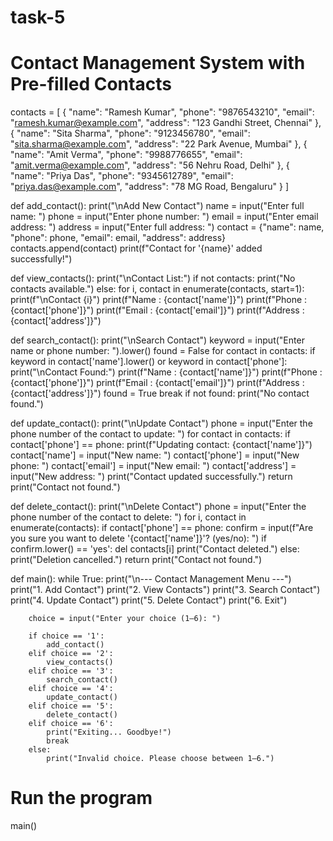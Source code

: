 # task-5
# Contact Management System with Pre-filled Contacts

contacts = [
    {
        "name": "Ramesh Kumar",
        "phone": "9876543210",
        "email": "ramesh.kumar@example.com",
        "address": "123 Gandhi Street, Chennai"
    },
    {
        "name": "Sita Sharma",
        "phone": "9123456780",
        "email": "sita.sharma@example.com",
        "address": "22 Park Avenue, Mumbai"
    },
    {
        "name": "Amit Verma",
        "phone": "9988776655",
        "email": "amit.verma@example.com",
        "address": "56 Nehru Road, Delhi"
    },
    {
        "name": "Priya Das",
        "phone": "9345612789",
        "email": "priya.das@example.com",
        "address": "78 MG Road, Bengaluru"
    }
]

def add_contact():
    print("\nAdd New Contact")
    name = input("Enter full name: ")
    phone = input("Enter phone number: ")
    email = input("Enter email address: ")
    address = input("Enter full address: ")
    contact = {"name": name, "phone": phone, "email": email, "address": address}
    contacts.append(contact)
    print(f"Contact for '{name}' added successfully!")

def view_contacts():
    print("\nContact List:")
    if not contacts:
        print("No contacts available.")
    else:
        for i, contact in enumerate(contacts, start=1):
            print(f"\nContact {i}")
            print(f"Name    : {contact['name']}")
            print(f"Phone   : {contact['phone']}")
            print(f"Email   : {contact['email']}")
            print(f"Address : {contact['address']}")

def search_contact():
    print("\nSearch Contact")
    keyword = input("Enter name or phone number: ").lower()
    found = False
    for contact in contacts:
        if keyword in contact['name'].lower() or keyword in contact['phone']:
            print("\nContact Found:")
            print(f"Name    : {contact['name']}")
            print(f"Phone   : {contact['phone']}")
            print(f"Email   : {contact['email']}")
            print(f"Address : {contact['address']}")
            found = True
            break
    if not found:
        print("No contact found.")

def update_contact():
    print("\nUpdate Contact")
    phone = input("Enter the phone number of the contact to update: ")
    for contact in contacts:
        if contact['phone'] == phone:
            print(f"Updating contact: {contact['name']}")
            contact['name'] = input("New name: ")
            contact['phone'] = input("New phone: ")
            contact['email'] = input("New email: ")
            contact['address'] = input("New address: ")
            print("Contact updated successfully.")
            return
    print("Contact not found.")

def delete_contact():
    print("\nDelete Contact")
    phone = input("Enter the phone number of the contact to delete: ")
    for i, contact in enumerate(contacts):
        if contact['phone'] == phone:
            confirm = input(f"Are you sure you want to delete '{contact['name']}'? (yes/no): ")
            if confirm.lower() == 'yes':
                del contacts[i]
                print("Contact deleted.")
            else:
                print("Deletion cancelled.")
            return
    print("Contact not found.")

def main():
    while True:
        print("\n--- Contact Management Menu ---")
        print("1. Add Contact")
        print("2. View Contacts")
        print("3. Search Contact")
        print("4. Update Contact")
        print("5. Delete Contact")
        print("6. Exit")

        choice = input("Enter your choice (1–6): ")

        if choice == '1':
            add_contact()
        elif choice == '2':
            view_contacts()
        elif choice == '3':
            search_contact()
        elif choice == '4':
            update_contact()
        elif choice == '5':
            delete_contact()
        elif choice == '6':
            print("Exiting... Goodbye!")
            break
        else:
            print("Invalid choice. Please choose between 1–6.")

# Run the program
main()
